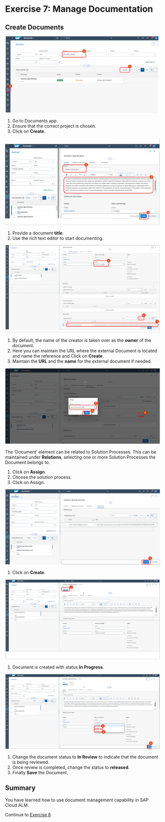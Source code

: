 # Exercise 7: Manage Documentation 

## Create Documents 

![](../01.png)

1. Go to Documents app. 
2. Ensure that the correct project is chosen. 
3. Click on **Create**.


![](../02.png)

1. Provide a document **title**. 
2. Use the rich text editor to start documenting. 


![](../03.png)

1. By default, the name of the creator is taken over as the **owner** of the document.  
2. Here you can maintain the URL where the external Document is located and name the reference and Click on **Create**.
3. Maintain the **URL** and the **name** for the external document if needed.


![](../04.png)

The ‘Document’ element can be related to Solution Processes. This can be maintained under **Relations**, selecting one or more Solution Processes the Document belongs to. 
1. Click on **Assign**. 
2. Choose the solution process.  
3. Click on Assign.


![](../05.png)

1. Click on **Create**.


![](../06.png)

1. Document is created with status **In Progress**.

![](../07.png)

1. Change the document status to **In Review** to indicate that the document is being reviewed. 
2. Once review is completed, change the status to **released**. 
3. Finally **Save** the Document. 

## Summary 

You have learned how to use document management capability in SAP Cloud ALM. 

Continue to [Exercise 8](../EX8/EXCERCISE_8.md)









